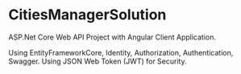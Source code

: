 # CitiesManagerSolution
ASP.Net Core Web API Project with Angular Client Application.

Using EntityFrameworkCore, Identity, Authorization, Authentication, Swagger.
Using JSON Web Token (JWT) for Security.

